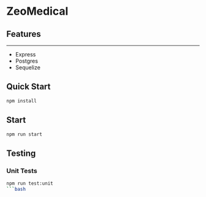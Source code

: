 # ZeoMedical

## Features
***
- Express
- Postgres
- Sequelize

## Quick Start
```bash
npm install
```

## Start
```bash
npm run start
```

## Testing

### Unit Tests
```bash
npm run test:unit
```bash







